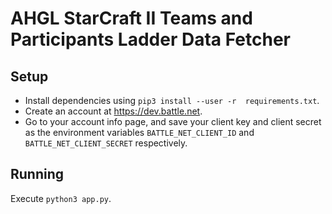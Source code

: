 AHGL StarCraft II Teams and Participants Ladder Data Fetcher
===

Setup
---

* Install dependencies using `pip3 install --user -r 
  requirements.txt`.
* Create an account at <https://dev.battle.net>.
* Go to your account info page, and save your client key and 
  client secret as the environment variables
  `BATTLE_NET_CLIENT_ID` and `BATTLE_NET_CLIENT_SECRET`
  respectively.

Running
---

Execute `python3 app.py`.
